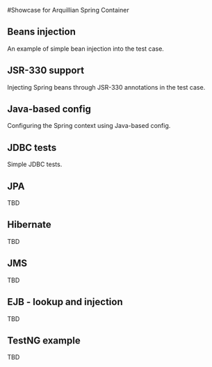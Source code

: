 #Showcase for Arquillian Spring Container

## Beans injection

An example of simple bean injection into the test case.

## JSR-330 support

Injecting Spring beans through JSR-330 annotations in the test case.

## Java-based config

Configuring the Spring context using Java-based config.

## JDBC tests

Simple JDBC tests.

## JPA

TBD

## Hibernate

TBD

## JMS

TBD

## EJB - lookup and injection

TBD

## TestNG example

TBD